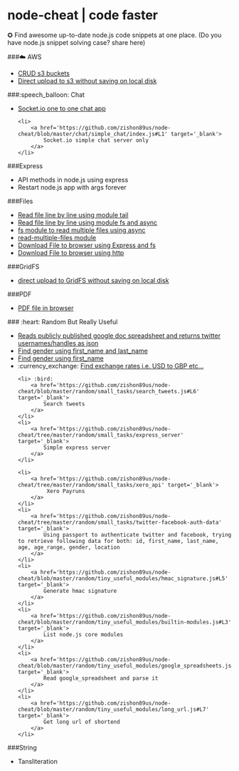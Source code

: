 # node-cheat | code faster
&#x272a; 
Find awesome up-to-date node.js code snippets at one place. (Do you have node.js snippet solving case? share here)


###:cloud: AWS
<ul>
    <li>  
        <a href='https://github.com/zishon89us/node-cheat/blob/master/aws/s3/create_bucket.js' target='_blank'>
            CRUD s3 buckets
        </a>
    </li>
    <li>
        <a href='https://github.com/zishon89us/node-cheat/tree/master/aws/express_multer_s3' target='_blank'>
            Direct upload to s3 without saving on local disk
        </a> 
    </li>
</ul>
###:speech_balloon: Chat
<ul>
    <li>
        <a href='https://github.com/zishon89us/node-cheat/tree/master/chat/one_one_chat' target='_blank'>
            Socket.io one to one chat app
        </a> 
    </li>
    
    <li>
        <a href='https://github.com/zishon89us/node-cheat/blob/master/chat/simple_chat/index.js#L1' target='_blank'>
            Socket.io simple chat server only
        </a>
    </li>
</ul> 
###Express
<ul>
    <li>API methods in node.js using express </li>
    <li>Restart node.js app with args forever</li>
</ul> 
###Files
<ul> 
    <li>
        <a href='https://github.com/zishon89us/node-cheat/blob/master/files/line_by_line.js#L8' target='_blank'>
            Read file line by line using module tail
        </a>
    </li>
    <li>
        <a href='https://github.com/zishon89us/node-cheat/blob/master/files/line_by_line.js#L27' target='_blank'>
            Read file line by line using module fs and async
        </a>
    </li>
    <li>
        <a href='https://github.com/zishon89us/node-cheat/blob/master/files/read_dir_files.js#L8' target='_blank'>
            fs module to read multiple files using async 
        </a>    
    </li>
    <li>
        <a href='https://github.com/zishon89us/node-cheat/blob/master/files/read_dir_files.js#L1' target='_blank'>
            read-multiple-files module 
        </a>
    </li>
    <li> 
        <a href='https://github.com/zishon89us/node-cheat/tree/master/files/express_server_download_file' target='_blank'>
            Download File to browser using Express and fs 
        </a>
    </li>
    <li> 
        <a href='https://github.com/zishon89us/node-cheat/tree/master/files/download_file_http_server' target='_blank'>
            Download File to browser using http
        </a>
    </li>
</ul>
###GridFS
<ul>
    <li>
        <a href='https://github.com/zishon89us/node-cheat/blob/master/gridfs/direct_upload_gridfs/app.js#L6' target='_blank'>
            direct upload to GridFS without saving on local disk
        </a>
    </li>
</ul>
###PDF
<ul>
    <li>
        <a href='https://github.com/zishon89us/node-cheat/tree/master/pdf/pdf_browser' target='_blank'>
            PDF file in browser 
        </a>
    </li>
</ul> 
### :heart: Random But Really Useful
<ul>
    <li>
        <a href='https://github.com/zishon89us/node-cheat/blob/master/random/tiny_useful_modules/google_spreadsheets.js#L6'  target='_blank'>
            Reads publicly published google doc spreadsheet and returns twitter usernames/handles as json </li>
        </a>
    <li>
        <a href='https://github.com/zishon89us/node-cheat/blob/master/random/small_tasks/gender_by_name.js#L6' target='_blank'>
            Find gender using first_name and last_name 
        </a>
    </li> 
    <li>
        <a href='https://github.com/zishon89us/node-cheat/blob/master/random/small_tasks/gender_by_name.js#L25' target='_blank'>
            Find gender using first_name 
        </a>
    </li>
    <li> :currency_exchange:
        <a href='https://github.com/zishon89us/node-cheat/blob/master/random/small_tasks/exchange_api.js#L6' target='_blank'>
            Find exchange rates i.e. USD to GBP etc... 
        </a>    
    </li> 
    
    
    <li> :bird: 
        <a href='https://github.com/zishon89us/node-cheat/blob/master/random/small_tasks/search_tweets.js#L6' target='_blank'>
            Search tweets
        </a>
    </li>
    <li>
        <a href='https://github.com/zishon89us/node-cheat/tree/master/random/small_tasks/express_server' target='_blank'>
            Simple express server
        </a>
    </li>
    
    <li>
        <a href='https://github.com/zishon89us/node-cheat/tree/master/random/small_tasks/xero_api' target='_blank'>
             Xero Payruns 
        </a>
    </li>
    <li>
        <a href='https://github.com/zishon89us/node-cheat/tree/master/random/small_tasks/twitter-facebook-auth-data' target='_blank'>
            Using passport to authenticate twitter and facebook, trying to retrieve following data for both: id, first_name, last_name, age, age_range, gender, location
        </a>
    </li>
    <li>
        <a href='https://github.com/zishon89us/node-cheat/blob/master/random/tiny_useful_modules/hmac_signature.js#L5' target='_blank'>
            Generate hmac signature 
        </a>
    </li>
    <li>
        <a href='https://github.com/zishon89us/node-cheat/blob/master/random/tiny_useful_modules/builtin-modules.js#L3' target='_blank'>
            List node.js core modules
        </a>
    </li>
    <li>
        <a href='https://github.com/zishon89us/node-cheat/blob/master/random/tiny_useful_modules/google_spreadsheets.js#L6'  target='_blank'>
            Read google_spreadsheet and parse it 
        </a>
    </li>
    <li>
        <a href='https://github.com/zishon89us/node-cheat/blob/master/random/tiny_useful_modules/long_url.js#L7'  target='_blank'>
            Get long url of shortend 
        </a>
    </li>
</ul> 
###String
<ul>
    <li>Tansliteration</li>
</ul>
